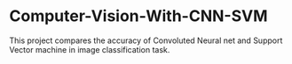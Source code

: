 # Computer-Vision-With-CNN-SVM
This project compares the accuracy of Convoluted Neural net and Support Vector machine in image classification task.
